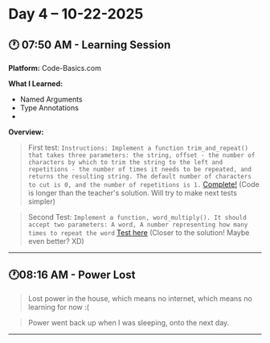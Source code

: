 # Day 4 – 10-22-2025

## 🕐 07:50 AM - Learning Session
**Platform:** Code-Basics.com

**What I Learned:**
- Named Arguments
- Type Annotations
- 

**Overview:**
> First test:
    `Instructions: Implement a function trim_and_repeat() that takes three parameters: the string, offset - the number of characters by which to trim the string to the left and repetitions - the number of times it needs to be repeated, and returns the resulting string. The default number of characters to cut is 0, and the number of repetitions is 1.`
        [Complete!](..//CodeBasics%20Tests/named_arguments.py) (Code is longer than the teacher's solution. Will try to make next tests simpler)

>Second Test:
    `Implement a function, word_multiply(). It should accept two parameters: A word, A number representing how many times to repeat the word`
        [Test here](..//CodeBasics%20Tests/type_annotations.py) (Closer to the solution! Maybe even better? XD)

---

## 🕐08:16 AM - Power Lost
> Lost power in the house, which means no internet, which means no learning for now :(

> Power went back up when I was sleeping, onto the next day.

---



